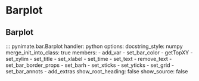 # Barplot
## Barplot
::: pynimate.bar.Barplot
    handler: python
    options:
      docstring_style: numpy
      merge_init_into_class: true
      members:
        - add_var
        - set_bar_color 
        - getTopXY
        - set_xylim
        - set_title
        - set_xlabel
        - set_time
        - set_text
        - remove_text
        - set_bar_border_props
        - set_barh
        - set_xticks
        - set_yticks
        - set_grid
        - set_bar_annots
        - add_extras
      show_root_heading: false
      show_source: false